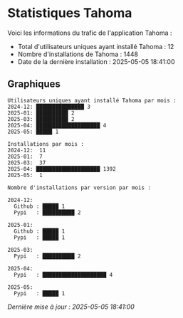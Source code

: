 # Statistiques Tahoma

Voici les informations du trafic de l'application Tahoma :
- Total d'utilisateurs uniques ayant installé Tahoma : 12
- Nombre d'installations de Tahoma : 1448
- Date de la dernière installation : 2025-05-05 18:41:00

## Graphiques
```
Utilisateurs uniques ayant installé Tahoma par mois :
2024-12: ███████████████ 3
2025-01: ██████████ 2
2025-03: ██████████ 2
2025-04: ████████████████████ 4
2025-05: █████ 1
```

```
Installations par mois :
2024-12:  11
2025-01:  7
2025-03:  37
2025-04: ████████████████████ 1392
2025-05:  1
```

```
Nombre d'installations par version par mois :

2024-12:
  Github : █████ 1
  Pypi   : ██████████ 2

2025-01:
  Github : █████ 1
  Pypi   : █████ 1

2025-03:
  Pypi   : ██████████ 2

2025-04:
  Pypi   : ████████████████████ 4

2025-05:
  Pypi   : █████ 1
```


*Dernière mise à jour : 2025-05-05 18:41:00*
